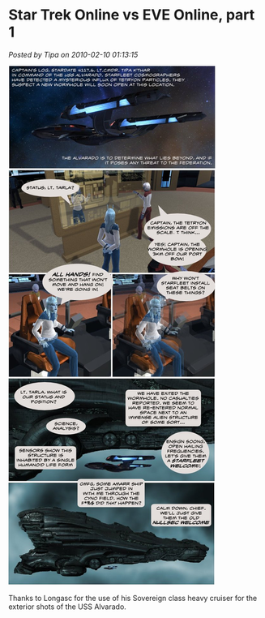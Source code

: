 # Star Trek Online vs EVE Online, part 1

*Posted by Tipa on 2010-02-10 01:13:15*

[![](../uploads/2010/02/comic.jpg "comic")](../uploads/2010/02/comic.jpg)

Thanks to Longasc for the use of his Sovereign class heavy cruiser for the exterior shots of the USS Alvarado.

